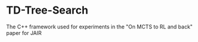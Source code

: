TD-Tree-Search
==============

The C++ framework used for experiments in the "On MCTS to RL and back" paper for JAIR
